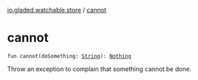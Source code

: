[io.gladed.watchable.store](index.md) / [cannot](./cannot.md)

# cannot

`fun cannot(doSomething: `[`String`](https://kotlinlang.org/api/latest/jvm/stdlib/kotlin/-string/index.html)`): `[`Nothing`](https://kotlinlang.org/api/latest/jvm/stdlib/kotlin/-nothing/index.html)

Throw an exception to complain that something cannot be done.

